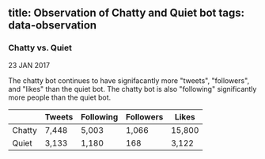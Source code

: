 title: Observation of Chatty and Quiet bot
tags: data-observation
---

### Chatty vs. Quiet 

23 JAN 2017

The chatty bot continues to have signifacantly more "tweets", "followers", and "likes" than the quiet bot. 
The chatty bot is also "following" significantly more people than the quiet bot. 


|	   |Tweets |Following     |Followers    |Likes |
|---|---|---|---|---|
|Chatty |7,448|5,003 |1,066 |15,800 |
|Quiet |3,133 |1,180 |168 |3,122 |

